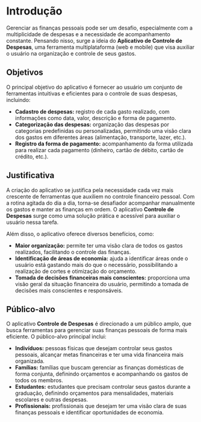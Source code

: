 # Introdução

Gerenciar as finanças pessoais pode ser um desafio, especialmente com a multiplicidade de despesas e a necessidade de acompanhamento constante. Pensando nisso, surge a ideia do **Aplicativo de Controle de Despesas**, uma ferramenta multiplataforma (web e mobile) que visa auxiliar o usuário na organização e controle de seus gastos.

## Objetivos

O principal objetivo do aplicativo é fornecer ao usuário um conjunto de ferramentas intuitivas e eficientes para o controle de suas despesas, incluindo:

- **Cadastro de despesas:** registro de cada gasto realizado, com informações como data, valor, descrição e forma de pagamento.
- **Categorização das despesas:** organização das despesas por categorias predefinidas ou personalizadas, permitindo uma visão clara dos gastos em diferentes áreas (alimentação, transporte, lazer, etc.).
- **Registro da forma de pagamento:** acompanhamento da forma utilizada para realizar cada pagamento (dinheiro, cartão de débito, cartão de crédito, etc.).

## Justificativa

A criação do aplicativo se justifica pela necessidade cada vez mais crescente de ferramentas que auxiliem no controle financeiro pessoal. Com a rotina agitada do dia a dia, torna-se desafiador acompanhar manualmente os gastos e manter as finanças em ordem. O aplicativo **Controle de Despesas** surge como uma solução prática e acessível para auxiliar o usuário nessa tarefa.

Além disso, o aplicativo oferece diversos benefícios, como:

- **Maior organização:** permite ter uma visão clara de todos os gastos realizados, facilitando o controle das finanças.
- **Identificação de áreas de economia:** ajuda a identificar áreas onde o usuário está gastando mais do que o necessário, possibilitando a realização de cortes e otimização do orçamento.
- **Tomada de decisões financeiras mais conscientes:** proporciona uma visão geral da situação financeira do usuário, permitindo a tomada de decisões mais conscientes e responsáveis.

## Público-alvo

O aplicativo **Controle de Despesas** é direcionado a um público amplo, que busca ferramentas para gerenciar suas finanças pessoais de forma mais eficiente. O público-alvo principal inclui:

- **Indivíduos:** pessoas físicas que desejam controlar seus gastos pessoais, alcançar metas financeiras e ter uma vida financeira mais organizada.
- **Famílias:** famílias que buscam gerenciar as finanças domésticas de forma conjunta, definindo orçamentos e acompanhando os gastos de todos os membros.
- **Estudantes:** estudantes que precisam controlar seus gastos durante a graduação, definindo orçamentos para mensalidades, materiais escolares e outras despesas.
- **Profissionais:** profissionais que desejam ter uma visão clara de suas finanças pessoais e identificar oportunidades de economia.

